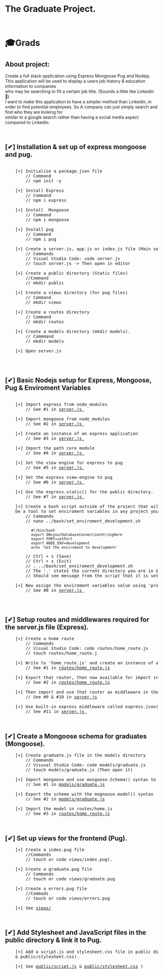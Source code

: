 
 # The Graduate Project.
<br>

# 🎓Grads

 ## About project:
Create a full stack application using Express Mongoose Pug and Nodejs. <br>
This application will be used to display a users job history & education information to companies <br>
who may be searching to fill a certain job title. (Sounds a little like Linkedin 🤣) <br>
I want to make this application to have a simpler method than Linkedin, in order to find potential employees. 
So A company can just simply search and find who they are looking for <br>
similar to a google search rather than having a social media aspect compared to Linkedin. <br>

&nbsp;


 ## [✔] Installation & set up of express mongoose and pug.
 
<pre>

    [+] Initialize a package.json file 
        // Command
        // npm init -y 
    
    [+] Install Express 
        // Command 
        // npm i express
    
    [+] Install  Mongoose 
        // Command
        // npm i mongoose
    
    [+] Install pug
        // Command 
        // npm i pug
    
    [+] Create a server.js, app.js or index.js file (Main server file)
        // Commands
        // Visual Studio Code: code server.js 
        // touch server.js -> Then open in editor
    
    [+] Create a public directory (Static files) 
        //Command
        // mkdir public
    
    [+] Create a views directory (for pug files) 
        // Command 
        // mkdir views

    [+] Create a routes directory 
        // Command
        // mkdir routes
    
    [+] Create a models directory (mkdir models).
        // Commmand
        // mkdir models
        
    [+] Open server.js 
    
</pre>

&nbsp;


 ## [✔] Basic Nodejs setup for Express, Mongoose, Pug & Enviroment Variables 
<pre>

    [+] Import express from node_modules 
        // See #1 in <a href="https://github.com/DariusRain/Grads/blob/master/grads/server.js">server.js </a>
    
    [+] Import mongoose from node_modules 
        // See #2 in <a href="https://github.com/DariusRain/Grads/blob/master/grads/server.js">server.js </a>
    
    [+] Create an instance of an express application 
        // See #3 in <a href="https://github.com/DariusRain/Grads/blob/master/grads/server.js">server.js </a>

    [+] Import the path core module 
        // See #4 in <a href="https://github.com/DariusRain/Grads/blob/master/grads/server.js">server.js </a>
    
    [+] Set the view engine for express to pug 
        // See #5 in <a href="https://github.com/DariusRain/Grads/blob/master/grads/server.js">server.js </a>

    [+] Set the express view-engine to pug
        // See #6 in <a href="https://github.com/DariusRain/Grads/blob/master/grads/server.js">server.js </a>
    
    [+] Use the express.static() for the public directory.
        // See #7 in <a href="https://github.com/DariusRain/Grads/blob/master/grads/server.js">server.js </a>

    [+] Create a bash script outside of the project that will  
    be a tool to set enviroment variables in any project you may work on. 
        // Commands 
        // nano ../bash/set_enviroment_development.sh
        <code>
            #!/bin/bash
            export DB=yourDatabaseConnectionStringHere
            export PORT=setPort
            export NODE_ENV=development
            echo 'Set the enviroment to development'
        </code>
        // Ctrl + s (Save) 
        // Ctrl + x (Exit)
        // . ../bash/set_enviroment_development.sh 
        // The '.' states the current directory you are in & the path to the bash script you want to execute
        // Should see message from the script that it is set to a specific enviroment.

    [+] Now assign the enviroment variables value using 'process.env'
        // See #8 in <a href="https://github.com/DariusRain/Grads/blob/master/grads/server.js">server.js </a>
        
</pre>
&nbsp;    


 ## [✔] Setup routes and middlewares required for the server.js file (Express).
<pre>
    [+] Create a home route 
        // Commands
        // Visual Studio Code: code routes/home_route.js
        // touch routes/home_route.j
    
    [+] Write to 'home_route.js' and create an instance of an express router to be exported 
        // See #1 in <a href="https://github.com/DariusRain/Grads/blob/master/grads/routes/home_route.js">routes/home_route.js</a>
    
    [+] Export that router, then now available for import in any nodejs file. 
        // See #2 in <a href="https://github.com/DariusRain/Grads/blob/master/grads/routes/home_route.js">routes/home_route.js</a>

    [+] Then import and use that router as middleware in the server.js file 
        // See #9 & #10 in <a href="https://github.com/DariusRain/Grads/blob/master/grads/server.js">server.js</a>

    [+] Use built-in express middleware called express.json() so incoming requests can be parsed.
        // See #11 in <a href="https://github.com/DariusRain/Grads/blob/master/grads/server.js">server.js </a>
</pre>
&nbsp;


 ## [✔] Create a Mongoose schema for graduates (Mongoose).
<pre>
    [+] Create graduate.js file in the models directory
        // Commands  
        // Visusal Studio Code: code models/graduate.js
        // touch models/graduate.js (Then open it)
    
    [+] Import mongoose and use mongoose.Schema() syntax to make a schema 
        // See #1 in <a href="https://github.com/DariusRain/Grads/blob/master/grads/models/graduate.js">models/graduate.js</a>
    
    [+] Export the schema with the mognoose.model() syntax 
        // See #2 in <a href="https://github.com/DariusRain/Grads/blob/master/grads/models/graduate.js">models/graduate.js</a>
    
    [+] Import the model in routes/home.js 
        // See #3 in <a href="https://github.com/DariusRain/Grads/blob/master/grads/routes/home_route.js">routes/home_route.js</a> 
</pre>
&nbsp;


 ## [✔] Set up views for the frontend (Pug).
<pre>
    [+] Create a index.pug file 
        //Commands
        // touch or code views/index.pug).
    
    [+] Create a graduate.pug file
        // Commands 
        // touch or code views/graduate.pug
    
    [+] Create a errors.pug file
        //Commads
        // touch or code views/errors.pug

    [+] See <a href="https://github.com/DariusRain/Grads/blob/master/grads/views">views/</a>
</pre>
&nbsp;



 ## [✔] Add Stylesheet and JavaScript files in the public directory & link it to Pug.
<pre>
    [+] Add a script.js and stylesheet.css file in public directory (touch or code public/script.js 
    & public/stylesheet.css).
    
    [+] See <a href="https://github.com/DariusRain/Grads/blob/master/grads/public/index.js">public/script.js</a> & <a href="https://github.com/DariusRain/Grads/blob/master/grads/public/styles.css">public/stylesheet.css</a> )
</pre>
&nbsp;
